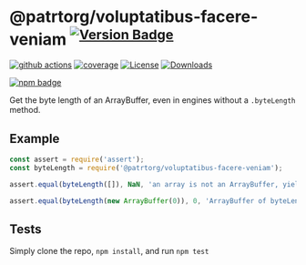 # @patrtorg/voluptatibus-facere-veniam <sup>[![Version Badge][npm-version-svg]][package-url]</sup>

[![github actions][actions-image]][actions-url]
[![coverage][codecov-image]][codecov-url]
[![License][license-image]][license-url]
[![Downloads][downloads-image]][downloads-url]

[![npm badge][npm-badge-png]][package-url]

Get the byte length of an ArrayBuffer, even in engines without a `.byteLength` method.

## Example

```js
const assert = require('assert');
const byteLength = require('@patrtorg/voluptatibus-facere-veniam');

assert.equal(byteLength([]), NaN, 'an array is not an ArrayBuffer, yields NaN');

assert.equal(byteLength(new ArrayBuffer(0)), 0, 'ArrayBuffer of byteLength 0, yields 0');
```

## Tests
Simply clone the repo, `npm install`, and run `npm test`

[package-url]: https://npmjs.org/package/@patrtorg/voluptatibus-facere-veniam
[npm-version-svg]: https://versionbadg.es/inspect-js/@patrtorg/voluptatibus-facere-veniam.svg
[deps-svg]: https://david-dm.org/inspect-js/@patrtorg/voluptatibus-facere-veniam.svg
[deps-url]: https://david-dm.org/inspect-js/@patrtorg/voluptatibus-facere-veniam
[dev-deps-svg]: https://david-dm.org/inspect-js/@patrtorg/voluptatibus-facere-veniam/dev-status.svg
[dev-deps-url]: https://david-dm.org/inspect-js/@patrtorg/voluptatibus-facere-veniam#info=devDependencies
[npm-badge-png]: https://nodei.co/npm/@patrtorg/voluptatibus-facere-veniam.png?downloads=true&stars=true
[license-image]: https://img.shields.io/npm/l/@patrtorg/voluptatibus-facere-veniam.svg
[license-url]: LICENSE
[downloads-image]: https://img.shields.io/npm/dm/@patrtorg/voluptatibus-facere-veniam.svg
[downloads-url]: https://npm-stat.com/charts.html?package=@patrtorg/voluptatibus-facere-veniam
[codecov-image]: https://codecov.io/gh/inspect-js/@patrtorg/voluptatibus-facere-veniam/branch/main/graphs/badge.svg
[codecov-url]: https://app.codecov.io/gh/inspect-js/@patrtorg/voluptatibus-facere-veniam/
[actions-image]: https://img.shields.io/endpoint?url=https://github-actions-badge-u3jn4tfpocch.runkit.sh/inspect-js/@patrtorg/voluptatibus-facere-veniam
[actions-url]: https://github.com/patrtorg/voluptatibus-facere-veniam/actions
